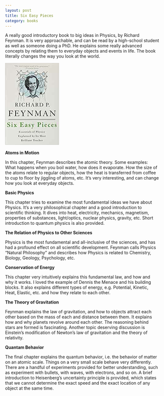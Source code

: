 ```yaml
---
layout: post
title: Six Easy Pieces
category: books
---
```


A really good introductory book to big ideas in Physics, by Richard Feynman. It is very approachable, and can be read by a high-school student as well as someone doing a PhD. He explains some really advanced concepts by relating them to everyday objects and events in life. The book literally changes the way you look at the world.

<div class="book centered">
  <a href="/images/books/six_easy_pieces.jpeg">
    <img src="/images/books/six_easy_pieces.jpeg" alt="Six Easy Pieces">
  </a>
</div>

**Atoms in Motion**

In this chapter, Feynman describes the atomic theory. Some examples: What happens when you boil water, how does it evaporate. How the size of the atoms relate to regular objects, how the heat is transferred from coffee to cup to floor by jiggling of atoms, etc. It’s very interesting, and can change how you look at everyday objects.

**Basic Physics**

This chapter tries to examine the most fundamental ideas we have about Physics. It’s a very philosophical chapter and a good introduction to scientific thinking. It dives into heat, electricity, mechanics, magnetism, properties of substances, light/optics, nuclear physics, gravity, etc. Short introduction to quantum physics is also provided.

**The Relation of Physics to Other Sciences**

Physics is the most fundamental and all-inclusive of the sciences, and has had a profound effect on all scientific development. Feynman calls Physics “Natural Philosophy” and describes how Physics is related to Chemistry, Biology, Geology, Psychology, etc.

**Conservation of Energy**

This chapter very intuitively explains this fundamental law, and how and why it works. I loved the example of Dennis the Menace and his building blocks. It also explains different types of energy, e.g. Potential, Kinetic, Heat, Elastic, etc. and how they relate to each other.

**The Theory of Gravitation**

Feynman explains the law of gravitation, and how to objects attract each other based on the mass of each and distance between them. It explains how and why planets revolve around each other. The reasoning behind stars are formed is fascinating. Another topic deserving discussion is Einstein’s modification of Newton’s law of gravitation and the theory of relativity.

**Quantam Behavior**

The final chapter explains the quantum behavior, i.e. the behavior of matter on an atomic scale. Things on a very small scale behave very differently. There are a handful of experiments provided for better understanding, such as experiment with bullets, with waves, with electrons, and so on. A brief introduction to Heisenberg’s uncertainty principle is provided, which states that we cannot determine the exact speed and the exact location of any object at the same time.